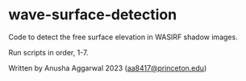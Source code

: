 # wave-surface-detection
 
Code to detect the free surface elevation in WASIRF shadow images. 

Run scripts in order, 1-7.

Written by Anusha Aggarwal 2023 (aa8417@princeton.edu)